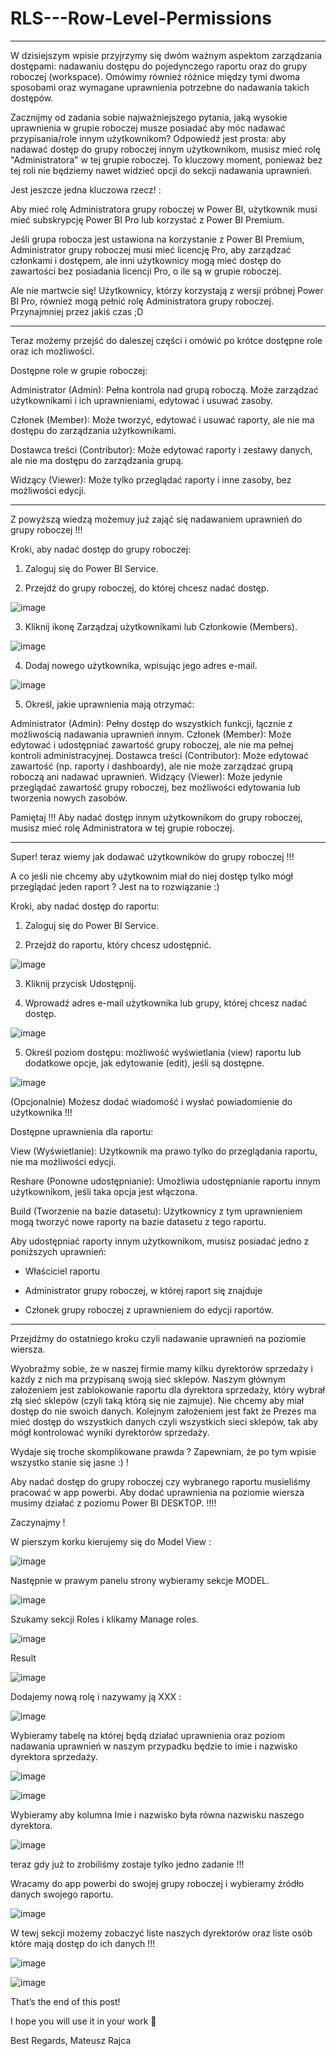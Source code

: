# RLS---Row-Level-Permissions
----------
W dzisiejszym wpisie przyjrzymy się dwóm ważnym aspektom zarządzania dostępami: nadawaniu dostępu do pojedynczego raportu oraz do grupy roboczej (workspace).
Omówimy również różnice między tymi dwoma sposobami oraz wymagane uprawnienia potrzebne do nadawania takich dostępów.

Zacznijmy od zadania sobie najważniejszego pytania, jaką wysokie uprawnienia w grupie roboczej musze posiadać aby móc nadawać przypisania/role innym użytkownikom?
Odpowiedź jest prosta:  aby nadawać dostęp do grupy roboczej innym użytkownikom, musisz mieć rolę "Administratora" w tej grupie roboczej.
To kluczowy moment, ponieważ bez tej roli nie będziemy nawet widzieć opcji do sekcji nadawania uprawnień.

Jest jeszcze jedna kluczowa rzecz! :

Aby mieć rolę Administratora grupy roboczej w Power BI, użytkownik musi mieć subskrypcję Power BI Pro lub korzystać z Power BI Premium.

Jeśli grupa robocza jest ustawiona na korzystanie z Power BI Premium, Administrator grupy roboczej musi mieć licencję Pro, aby zarządzać członkami i dostępem, ale inni użytkownicy mogą mieć dostęp do zawartości bez posiadania licencji Pro, o ile są w grupie roboczej.

Ale nie martwcie się! Użytkownicy, którzy korzystają z wersji próbnej Power BI Pro, również mogą pełnić rolę Administratora grupy roboczej. Przynajmniej przez jakiś czas ;D 

--------------------

Teraz możemy przejść do daleszej części i omówić po krótce dostępne role oraz ich możliwości.

Dostępne role w grupie roboczej:

Administrator (Admin): Pełna kontrola nad grupą roboczą. Może zarządzać użytkownikami i ich uprawnieniami, edytować i usuwać zasoby.

Członek (Member): Może tworzyć, edytować i usuwać raporty, ale nie ma dostępu do zarządzania użytkownikami.

Dostawca treści (Contributor): Może edytować raporty i zestawy danych, ale nie ma dostępu do zarządzania grupą.

Widzący (Viewer): Może tylko przeglądać raporty i inne zasoby, bez możliwości edycji.


-----------

Z powyższą wiedzą możemuy już zająć się nadawaniem uprawnień do grupy roboczej !!!

Kroki, aby nadać dostęp do grupy roboczej:

1) Zaloguj się do Power BI Service.

2) Przejdź do grupy roboczej, do której chcesz nadać dostęp.

![image](https://github.com/user-attachments/assets/3e788f9a-ad0c-43cb-bb6a-e6af13fa0cd2)

3) Kliknij ikonę Zarządzaj użytkownikami lub Członkowie (Members).

![image](https://github.com/user-attachments/assets/cc65af7b-c318-4768-ad6f-1acd0d7e798d)

4) Dodaj nowego użytkownika, wpisując jego adres e-mail.

![image](https://github.com/user-attachments/assets/0179fb23-6d2d-499d-aa33-13318539f0a4)

5) Określ, jakie uprawnienia mają otrzymać:

Administrator (Admin): Pełny dostęp do wszystkich funkcji, łącznie z możliwością nadawania uprawnień innym.
Członek (Member): Może edytować i udostępniać zawartość grupy roboczej, ale nie ma pełnej kontroli administracyjnej.
Dostawca treści (Contributor): Może edytować zawartość (np. raporty i dashboardy), ale nie może zarządzać grupą roboczą ani nadawać uprawnień.
Widzący (Viewer): Może jedynie przeglądać zawartość grupy roboczej, bez możliwości edytowania lub tworzenia nowych zasobów.

Pamiętaj !!! 
Aby nadać dostęp innym użytkownikom do grupy roboczej, musisz mieć rolę Administratora w tej grupie roboczej.



-----------------

Super! teraz wiemy jak dodawać użytkowników do grupy roboczej !!!

A co jeśli nie chcemy aby użytkownim miał do niej dostęp tylko mógł przeglądać jeden raport ?
Jest na to rozwiązanie :) 

Kroki, aby nadać dostęp do raportu:

1) Zaloguj się do Power BI Service.

2) Przejdź do raportu, który chcesz udostępnić.

![image](https://github.com/user-attachments/assets/6eb77676-c0d2-471c-8db4-1887a2919fc2)

3) Kliknij przycisk Udostępnij.

4) Wprowadź adres e-mail użytkownika lub grupy, której chcesz nadać dostęp.

![image](https://github.com/user-attachments/assets/f79b9ff2-fed8-4a4f-b771-fcb01098b256)

5) Określ poziom dostępu: możliwość wyświetlania (view) raportu lub dodatkowe opcje, jak edytowanie (edit), jeśli są dostępne.

![image](https://github.com/user-attachments/assets/d4af1da7-69e2-41a6-9793-9cd720c1d8dc)

(Opcjonalnie) Możesz dodać wiadomość i wysłać powiadomienie do użytkownika !!!

Dostępne uprawnienia dla raportu:

View (Wyświetlanie): Użytkownik ma prawo tylko do przeglądania raportu, nie ma możliwości edycji.

Reshare (Ponowne udostępnianie): Umożliwia udostępnianie raportu innym użytkownikom, jeśli taka opcja jest włączona.

Build (Tworzenie na bazie datasetu): Użytkownicy z tym uprawnieniem mogą tworzyć nowe raporty na bazie datasetu z tego raportu.

Aby udostępniać raporty innym użytkownikom, musisz posiadać jedno z poniższych uprawnień:

- Właściciel raportu 

- Administrator grupy roboczej, w której raport się znajduje

- Członek grupy roboczej z uprawnieniem do edycji raportów.


---------------

Przejdźmy do ostatniego kroku czyli nadawanie uprawnień na poziomie wiersza.

Wyobraźmy sobie, że w naszej firmie mamy kilku dyrektorów sprzedaży i każdy z nich ma przypisaną swoją sieć sklepów.
Naszym głównym założeniem jest zablokowanie raportu dla dyrektora sprzedaży, który wybrał złą sieć sklepów (czyli taką którą się nie zajmuje).
Nie chcemy aby miał dostęp do nie swoich danych. 
Kolejnym założeniem jest fakt że Prezes ma mieć dostęp do wszystkich danych czyli wszystkich sieci sklepów, tak aby mógł kontrolować wyniki dyrektorów sprzedaży.

Wydaje się troche skomplikowane prawda ? 
Zapewniam, że po tym wpisie wszystko stanie się jasne :) !

Aby nadać dostęp do grupy roboczej czy wybranego raportu musieliśmy pracować w app powerbi.
Aby dodać uprawnienia na poziomie wiersza musimy działać z poziomu Power BI DESKTOP. !!!!

Zaczynajmy ! 

W pierszym korku kierujemy się do Model View :

![image](https://github.com/user-attachments/assets/de7f3171-01ec-4c3a-8d1d-19973cff1524)

Następnie w prawym panelu strony wybieramy sekcje MODEL.

![image](https://github.com/user-attachments/assets/83fcbef5-7ab7-4809-8f79-7d99aa25a87f)

Szukamy sekcji Roles i klikamy Manage roles.

![image](https://github.com/user-attachments/assets/9762bddb-d6c7-4b23-935e-24162cfafcb6)

Result

![image](https://github.com/user-attachments/assets/d513e814-da37-4d03-ab1d-82e67234c93b)

Dodajemy nową rolę i nazywamy ją XXX :

![image](https://github.com/user-attachments/assets/b8bcdd07-9558-4883-9f9b-6f9c7b988a68)

Wybieramy tabelę na której będą działać uprawnienia oraz poziom nadawania uprawnień w naszym przypadku będzie to imie i nazwisko dyrektora sprzedaży.


![image](https://github.com/user-attachments/assets/e32d6cc5-ce97-4867-8909-0fc191a4059c)


![image](https://github.com/user-attachments/assets/2185fe19-fa71-49ee-8f78-babc583a3f95)

Wybieramy aby kolumna Imie i nazwisko  była równa nazwisku naszego dyrektora.

![image](https://github.com/user-attachments/assets/7ca027ee-9e33-4da3-8089-dc96fee7096b)

teraz gdy już to zrobiliśmy zostaje tylko jedno zadanie !!!

Wracamy do app powerbi do swojej grupy roboczej i wybieramy źródło danych swojego raportu.

![image](https://github.com/user-attachments/assets/7592286a-d9db-447a-93a3-e9de214d51d5)

W tewj sekcji możemy zobaczyć liste naszych dyrektorów oraz liste osób które mają dostęp do ich danych !!!

![image](https://github.com/user-attachments/assets/91ca0811-615c-4cf9-81be-d0cbb920dd8b)


![image](https://github.com/user-attachments/assets/27de6457-a1f2-4e0a-b16a-3f67a91872e7)



That’s the end of this post!

I hope you will use it in your work 🚀

Best Regards, Mateusz Rajca








